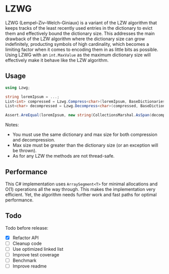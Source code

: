 # LZWG

LZWG (Lempel–Ziv–Welch-Giniaux) is a variant of the LZW algorithm that keeps tracks of the least recently used entries in the dictionary to evict them and effectively bound the dictionary size. This addresses the main drawback of the LZW algorithm where the dictionary size can grow indefinitely, producting symbols of high cardinality, which becomes a limiting factor when it comes to encoding them in as little bits as possible.  
Using LZWG with an `int.MaxValue` as the maximum dictionary size will effectively make it behave like the LZW algorithm.

## Usage

```csharp
using Lzwg;

string loremIpsum = ...;
List<int> compressed = Lzwg.Compress<char>(loremIpsum, BaseDictionaries.Ascii, 1000);
List<char> decompressed = Lzwg.Decompress<char>(compressed, BaseDictionaries.Ascii, 1000);

Assert.AreEqual(loremIpsum, new string(CollectionsMarshal.AsSpan(decompressed)));
```

Notes:
- You must use the same dictionary and max size for both compression and decompression.
- Max size must be greater than the dictionary size (or an exception will be thrown).
- As for any LZW the methods are not thread-safe.

## Performance

This C# implementation uses `ArraySegment<T>` for minimal allocations and O(1) operations all the way through. This makes the implementation very efficient. Yet, the algorithm needs further work and fast paths for optimal performance.

## Todo

Todo before release:

- [x] Refactor API
- [ ] Cleanup code
- [ ] Use optimized linked list
- [ ] Improve test coverage
- [ ] Benchmark
- [ ] Improve readme
